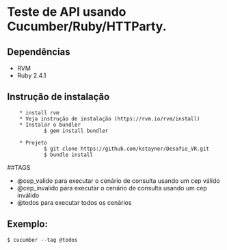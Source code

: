 # Teste de API usando Cucumber/Ruby/HTTParty.

## Dependências
* RVM
* Ruby 2.4.1

## Instrução de instalação

        * install rvm
        * Veja instrução de instalação (https://rvm.io/rvm/install)
        * Instalar o bundler
                $ gem install bundler

        * Projeto
                $ git clone https://github.com/kstayner/Desafio_VR.git
                $ bundle install

##TAGS

* @cep_valido para executar o cenário de consulta usando um cep válido
* @cep_invalido para executar o cenário de consulta usando um cep inválido
* @todos para executar todos os cenários


## Exemplo:

	$ cucumber --tag @todos
